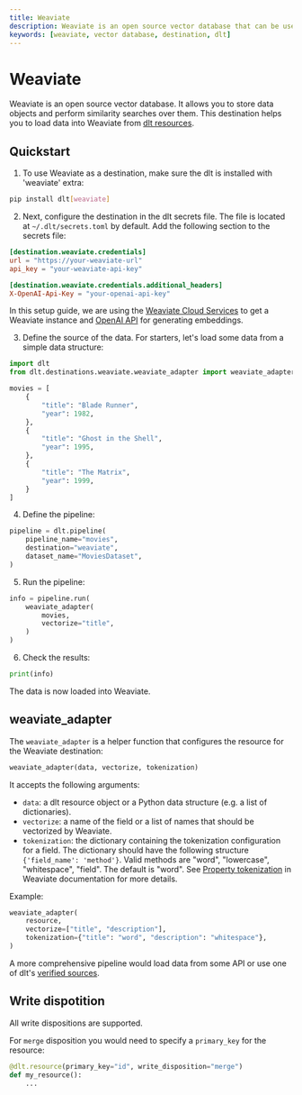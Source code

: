 ```yaml
---
title: Weaviate
description: Weaviate is an open source vector database that can be used as a destination in the DLT.
keywords: [weaviate, vector database, destination, dlt]
---
```


# Weaviate

Weaviate is an open source vector database. It allows you to store data objects and perform similarity searches over them.
This destination helps you to load data into Weaviate from [dlt resources](../../general-usage/resource.md).

## Quickstart

1. To use Weaviate as a destination, make sure the dlt is installed with 'weaviate' extra:

```bash
pip install dlt[weaviate]
```

2. Next, configure the destination in the dlt secrets file. The file is located at `~/.dlt/secrets.toml` by default. Add the following section to the secrets file:

```toml
[destination.weaviate.credentials]
url = "https://your-weaviate-url"
api_key = "your-weaviate-api-key"

[destination.weaviate.credentials.additional_headers]
X-OpenAI-Api-Key = "your-openai-api-key"
```

In this setup guide, we are using the [Weaviate Cloud Services](https://console.weaviate.cloud/) to get a Weaviate instance and [OpenAI API](https://platform.openai.com/) for generating embeddings.

3. Define the source of the data. For starters, let's load some data from a simple data structure:

```python
import dlt
from dlt.destinations.weaviate.weaviate_adapter import weaviate_adapter

movies = [
    {
        "title": "Blade Runner",
        "year": 1982,
    },
    {
        "title": "Ghost in the Shell",
        "year": 1995,
    },
    {
        "title": "The Matrix",
        "year": 1999,
    }
]
```

4. Define the pipeline:

```python
pipeline = dlt.pipeline(
    pipeline_name="movies",
    destination="weaviate",
    dataset_name="MoviesDataset",
)
```

5. Run the pipeline:

```python
info = pipeline.run(
    weaviate_adapter(
        movies,
        vectorize="title",
    )
)
```

6. Check the results:

```python
print(info)
```

The data is now loaded into Weaviate.

## weaviate_adapter

The `weaviate_adapter` is a helper function that configures the resource for the Weaviate destination:

```python
weaviate_adapter(data, vectorize, tokenization)
```

It accepts the following arguments:
- `data`: a dlt resource object or a Python data structure (e.g. a list of dictionaries).
- `vectorize`: a name of the field or a list of names that should be vectorized by Weaviate.
- `tokenization`: the dictionary containing the tokenization configuration for a field. The dictionary should have the following structure `{'field_name': 'method'}`. Valid methods are "word", "lowercase", "whitespace", "field". The default is "word". See [Property tokenization](https://weaviate.io/developers/weaviate/config-refs/schema#property-tokenization) in Weaviate documentation for more details.

Example:

```python
weaviate_adapter(
    resource,
    vectorize=["title", "description"],
    tokenization={"title": "word", "description": "whitespace"},
)
```

A more comprehensive pipeline would load data from some API or use one of dlt's [verified sources](../verified-sources/).

## Write dispotition

All write dispositions are supported.

For `merge` disposition you would need to specify a `primary_key` for the resource:

```python
@dlt.resource(primary_key="id", write_disposition="merge")
def my_resource():
    ...
```
